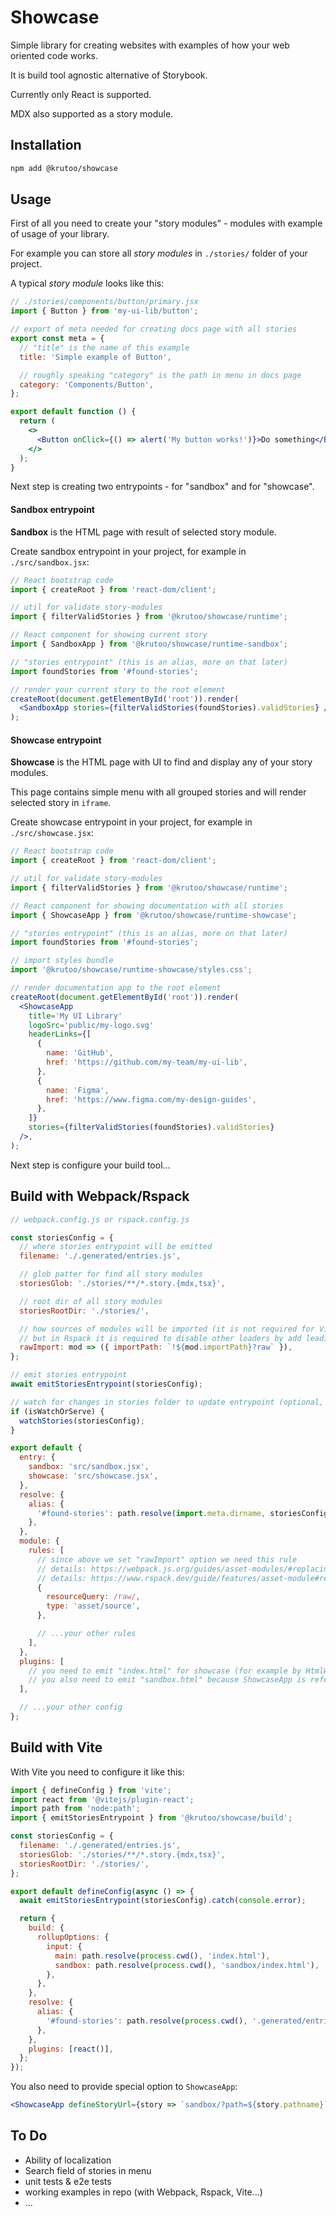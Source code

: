 # Showcase

Simple library for creating websites with examples of how your web oriented code works.

It is build tool agnostic alternative of Storybook.

Currently only React is supported.

MDX also supported as a story module.

## Installation

```bash
npm add @krutoo/showcase
```

## Usage

First of all you need to create your "story modules" - modules with example of usage of your library.

For example you can store all _story modules_ in `./stories/` folder of your project.

A typical _story module_ looks like this:

```jsx
// ./stories/components/button/primary.jsx
import { Button } from 'my-ui-lib/button';

// export of meta needed for creating docs page with all stories
export const meta = {
  // "title" is the name of this example
  title: 'Simple example of Button',

  // roughly speaking "category" is the path in menu in docs page
  category: 'Components/Button',
};

export default function () {
  return (
    <>
      <Button onClick={() => alert('My button works!')}>Do something</Button>
    </>
  );
}
```

Next step is creating two entrypoints - for "sandbox" and for "showcase".

#### Sandbox entrypoint

**Sandbox** is the HTML page with result of selected story module.

Create sandbox entrypoint in your project, for example in `./src/sandbox.jsx`:

```jsx
// React bootstrap code
import { createRoot } from 'react-dom/client';

// util for validate story-modules
import { filterValidStories } from '@krutoo/showcase/runtime';

// React component for showing current story
import { SandboxApp } from '@krutoo/showcase/runtime-sandbox';

// "stories entrypoint" (this is an alias, more on that later)
import foundStories from '#found-stories';

// render your current story to the root element
createRoot(document.getElementById('root')).render(
  <SandboxApp stories={filterValidStories(foundStories).validStories} />,
);
```

#### Showcase entrypoint

**Showcase** is the HTML page with UI to find and display any of your story modules.

This page contains simple menu with all grouped stories and will render selected story in `iframe`.

Create showcase entrypoint in your project, for example in `./src/showcase.jsx`:

```jsx
// React bootstrap code
import { createRoot } from 'react-dom/client';

// util for validate story-modules
import { filterValidStories } from '@krutoo/showcase/runtime';

// React component for showing documentation with all stories
import { ShowcaseApp } from '@krutoo/showcase/runtime-showcase';

// "stories entrypoint" (this is an alias, more on that later)
import foundStories from '#found-stories';

// import styles bundle
import '@krutoo/showcase/runtime-showcase/styles.css';

// render documentation app to the root element
createRoot(document.getElementById('root')).render(
  <ShowcaseApp
    title='My UI Library'
    logoSrc='public/my-logo.svg'
    headerLinks={[
      {
        name: 'GitHub',
        href: 'https://github.com/my-team/my-ui-lib',
      },
      {
        name: 'Figma',
        href: 'https://www.figma.com/my-design-guides',
      },
    ]}
    stories={filterValidStories(foundStories).validStories}
  />,
);
```

Next step is configure your build tool...

## Build with Webpack/Rspack

```js
// webpack.config.js or rspack.config.js

const storiesConfig = {
  // where stories entrypoint will be emitted
  filename: './.generated/entries.js',

  // glob patter for find all story modules
  storiesGlob: './stories/**/*.story.{mdx,tsx}',

  // root dir of all story modules
  storiesRootDir: './stories/',

  // how sources of modules will be imported (it is not required for Vite by default)
  // but in Rspack it is required to disable other loaders by add leading "!"
  rawImport: mod => ({ importPath: `!${mod.importPath}?raw` }),
};

// emit stories entrypoint
await emitStoriesEntrypoint(storiesConfig);

// watch for changes in stories folder to update entrypoint (optional, suitable for local development)
if (isWatchOrServe) {
  watchStories(storiesConfig);
}

export default {
  entry: {
    sandbox: 'src/sandbox.jsx',
    showcase: 'src/showcase.jsx',
  },
  resolve: {
    alias: {
      '#found-stories': path.resolve(import.meta.dirname, storiesConfig.filename),
    },
  },
  module: {
    rules: [
      // since above we set "rawImport" option we need this rule
      // details: https://webpack.js.org/guides/asset-modules/#replacing-inline-loader-syntax
      // details: https://www.rspack.dev/guide/features/asset-module#replacing-raw-loader-with-type-assetsource
      {
        resourceQuery: /raw/,
        type: 'asset/source',
      },

      // ...your other rules
    ],
  },
  plugins: [
    // you need to emit "index.html" for showcase (for example by HtmlWebpackPlugin or HtmlRspackPlugin)
    // you also need to emit "sandbox.html" because ShowcaseApp is references it
  ],

  // ...your other config
};
```

## Build with Vite

With Vite you need to configure it like this:

```js
import { defineConfig } from 'vite';
import react from '@vitejs/plugin-react';
import path from 'node:path';
import { emitStoriesEntrypoint } from '@krutoo/showcase/build';

const storiesConfig = {
  filename: './.generated/entries.js',
  storiesGlob: './stories/**/*.story.{mdx,tsx}',
  storiesRootDir: './stories/',
};

export default defineConfig(async () => {
  await emitStoriesEntrypoint(storiesConfig).catch(console.error);

  return {
    build: {
      rollupOptions: {
        input: {
          main: path.resolve(process.cwd(), 'index.html'),
          sandbox: path.resolve(process.cwd(), 'sandbox/index.html'),
        },
      },
    },
    resolve: {
      alias: {
        '#found-stories': path.resolve(process.cwd(), '.generated/entries.js'),
      },
    },
    plugins: [react()],
  };
});
```

You also need to provide special option to `ShowcaseApp`:

```jsx
<ShowcaseApp defineStoryUrl={story => `sandbox/?path=${story.pathname}`} />
```

## To Do

- Ability of localization
- Search field of stories in menu
- unit tests & e2e tests
- working examples in repo (with Webpack, Rspack, Vite...)
- ...

